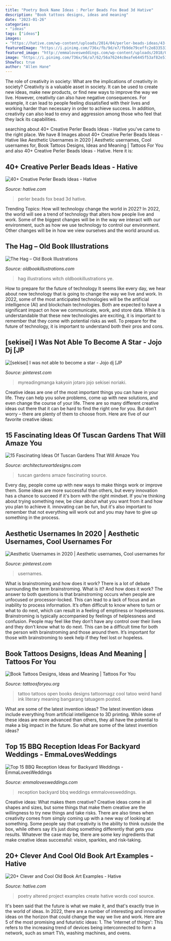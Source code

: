 ```yaml
---
title: "Poetry Book Name Ideas : Perler Beads Fox Bead 3d Hative"
description: "Book tattoos designs, ideas and meaning"
date: "2023-01-26"
categories:
- "ideas"
tags: ["ideas"]
images:
- "https://hative.com/wp-content/uploads/2014/04/perler-beads-ideas/43-fox-perler-beads.jpg"
featuredImage: "https://i.pinimg.com/736x/fb/9d/e7/fb9de79ceffc2e833533e8cd1a446561.jpg"
featured_image: "http://emmalovesweddings.com/wp-content/uploads/2018/05/bbq-buffet-backyard-wedding-reception-ideas.jpg"
image: "https://i.pinimg.com/736x/56/a7/62/56a76244c0eafe6445f53af82e51d151.jpg"
ShowToc: true
author: "Allen Hane"
---
```



The role of creativity in society: What are the implications of creativity in society?
Creativity is a valuable asset in society. It can be used to create new ideas, make new products, or find new ways to improve the way we live. However, creativity can also have negative consequences. For example, it can lead to people feeling dissatisfied with their lives and working harder than necessary in order to achieve success. In addition, creativity can also lead to envy and aggression among those who feel that they lack its capabilities.

	

		
searching about 40+ Creative Perler Beads Ideas - Hative you've came to the right place. We have 8 Images about 40+ Creative Perler Beads Ideas - Hative like Aesthetic Usernames in 2020 | Aesthetic usernames, Cool usernames for, Book Tattoos Designs, Ideas and Meaning | Tattoos For You and also 40+ Creative Perler Beads Ideas - Hative. Here it is:
		
    
## 40+ Creative Perler Beads Ideas - Hative

<img loading=lazy src="https://hative.com/wp-content/uploads/2014/04/perler-beads-ideas/43-fox-perler-beads.jpg" onerror="this.onerror=null;this.src='https://tse3.mm.bing.net/th?id=OIP.dmiTe7iBTwv9iPZDjWm64AHaG5&amp;pid=15.1';" alt="40+ Creative Perler Beads Ideas - Hative">

_Source: hative.com_

>perler beads fox bead 3d hative. 

	

Trending Topics: How will technology change the world in 2022?
In 2022, the world will see a trend of technology that alters how people live and work. Some of the biggest changes will be in the way we interact with our environment, such as how we use technology to control our environment. Other changes will be in how we view ourselves and the world around us.

    
## The Hag – Old Book Illustrations

<img loading=lazy src="http://www.oldbookillustrations.com/wp-content/high-res/1882/ye-hag-864.jpg" onerror="this.onerror=null;this.src='https://tse2.mm.bing.net/th?id=OIP.5N9W4_ZGPzcGFtehQPNAQAHaKY&amp;pid=15.1';" alt="The Hag – Old Book Illustrations">

_Source: oldbookillustrations.com_

>hag illustrations witch oldbookillustrations ye. 

	

How to prepare for the future of technology
It seems like every day, we hear about new technology that is going to change the way we live and work. In 2022, some of the most anticipated technologies will be the artificial intelligence (AI) and blockchain technologies. Both are expected to have a significant impact on how we communicate, work, and store data. While it is understandable that these new technologies are exciting, it is important to remember that they come with potential risks as well. To prepare for the future of technology, it is important to understand both their pros and cons.

    
## [sekisei] I Was Not Able To Become A Star - Jojo Dj [JP

<img loading=lazy src="https://i.pinimg.com/736x/fb/9d/e7/fb9de79ceffc2e833533e8cd1a446561.jpg" onerror="this.onerror=null;this.src='https://tse2.mm.bing.net/th?id=OIP.pIm7ycP3SQtr-R6d8KzFFgHaKT&amp;pid=15.1';" alt="[sekisei] I was not able to become a star - Jojo dj [JP">

_Source: pinterest.com_

>myreadingmanga kakyoin jotaro jojo sekisei noriaki. 

	

Creative ideas are one of the most important things you can have in your life. They can help you solve problems, come up with new solutions, and even change the course of your life. There are so many different creative ideas out there that it can be hard to find the right one for you. But don’t worry – there are plenty of them to choose from. Here are five of our favorite creative ideas: 

    
## 15 Fascinating Ideas Of Tuscan Gardens That Will Amaze You

<img loading=lazy src="https://www.architectureartdesigns.com/wp-content/uploads/2016/11/4-32.jpg" onerror="this.onerror=null;this.src='https://tse3.mm.bing.net/th?id=OIP.7IMSMEshI2geLgMEGoWIRgHaJ4&amp;pid=15.1';" alt="15 Fascinating Ideas Of Tuscan Gardens That Will Amaze You">

_Source: architectureartdesigns.com_

>tuscan gardens amaze fascinating source. 

	

Every day, people come up with new ways to make things work or improve them. Some ideas are more successful than others, but every innovation has a chance to succeed if it's born with the right mindset. If you're thinking about trying something new, be clear about what you want from it and how you plan to achieve it. innovating can be fun, but it's also important to remember that not everything will work out and you may have to give up something in the process.

    
## Aesthetic Usernames In 2020 | Aesthetic Usernames, Cool Usernames For

<img loading=lazy src="https://i.pinimg.com/736x/56/a7/62/56a76244c0eafe6445f53af82e51d151.jpg" onerror="this.onerror=null;this.src='https://tse1.mm.bing.net/th?id=OIP.OnzsBUHUA0KMTivQttSCmwHaLH&amp;pid=15.1';" alt="Aesthetic Usernames in 2020 | Aesthetic usernames, Cool usernames for">

_Source: pinterest.com_

>usernames. 

	

What is brainstroming and how does it work?
There is a lot of debate surrounding the term brainstroming. What is it? And how does it work? The answer to both questions is that brainstroming occurs when people are unfocused or processor-locked. This can lead to a lack of focus and an inability to process information. It’s often difficult to know where to turn or what to do next, which can result in a feeling of emptiness or hopelessness.
Brainstroming is typically accompanied by feelings of helplessness and confusion. People may feel like they don’t have any control over their lives and they don’t know what to do next. This can be a difficult time for both the person with brainstroming and those around them. It’s important for those with brainstroming to seek help if they feel lost or hopeless.

    
## Book Tattoos Designs, Ideas And Meaning | Tattoos For You

<img loading=lazy src="https://www.tattoosforyou.org/wp-content/uploads/2016/05/Tattoos-Book.jpg" onerror="this.onerror=null;this.src='https://tse3.mm.bing.net/th?id=OIP.3x4fhIW4eLBHF-CVxgt4wQHaJ3&amp;pid=15.1';" alt="Book Tattoos Designs, Ideas and Meaning | Tattoos For You">

_Source: tattoosforyou.org_

>tattoo tattoos open books designs tattoomagz cool tatoo weird hand ink literary meaning bangarang tatuagem posted. 

	

What are some of the latest invention ideas?
The latest invention ideas include everything from artificial intelligence to 3D printing. While some of these ideas are more advanced than others, they all have the potential to make a big impact in the future. So what are some of the latest invention ideas?

    
## Top 15 BBQ Reception Ideas For Backyard Weddings - EmmaLovesWeddings

<img loading=lazy src="http://emmalovesweddings.com/wp-content/uploads/2018/05/bbq-buffet-backyard-wedding-reception-ideas.jpg" onerror="this.onerror=null;this.src='https://tse1.mm.bing.net/th?id=OIP.4_-mYUQtj9ElKkJzFWPdfgHaLH&amp;pid=15.1';" alt="Top 15 BBQ Reception Ideas for Backyard Weddings - EmmaLovesWeddings">

_Source: emmalovesweddings.com_

>reception backyard bbq weddings emmalovesweddings. 

	

Creative ideas: What makes them creative?
Creative ideas come in all shapes and sizes, but some things that make them creative are the willingness to try new things and take risks. There are also times when creativity comes from simply coming up with a new way of looking at something. Some people say that creativity is the ability to think outside the box, while others say it’s just doing something differently that gets you results. Whatever the case may be, there are some key ingredients that make creative ideas successful: vision, sparkles, and risk-taking.

    
## 20+ Clever And Cool Old Book Art Examples - Hative

<img loading=lazy src="https://hative.com/wp-content/uploads/2014/05/old-book-art/3-altered-book-art-project.jpg" onerror="this.onerror=null;this.src='https://tse1.mm.bing.net/th?id=OIP.DIFqBsODCDMEHS_37yVfjwHaKI&amp;pid=15.1';" alt="20+ Clever and Cool Old Book Art Examples - Hative">

_Source: hative.com_

>poetry altered project examples create hative words cool source. 

	

It's been said that the future is what we make it, and that's exactly true in the world of ideas. In 2022, there are a number of interesting and innovative ideas on the horizon that could change the way we live and work. Here are 5 of the most promising and futuristic ideas: 1. The 'internet of things': This refers to the increasing trend of devices being interconnected to form a network, such as smart TVs, washing machines, and ovens.

